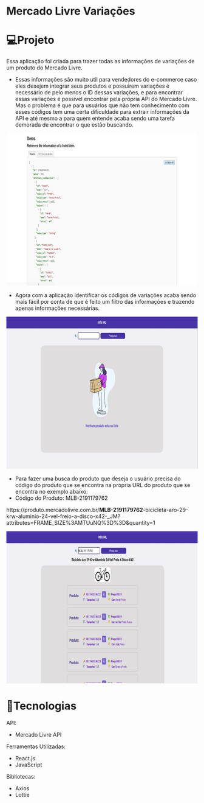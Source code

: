 # Mercado Livre Variações

# 💻Projeto
Essa aplicação foi criada para trazer todas as informações de variações de um produto do Mercado Livre.

-  Essas informações são muito util para vendedores do e-commerce caso eles desejem integrar seus produtos e possuirem variações é necessário de pelo menos o ID dessas variações, e para encontrar essas variações é possível encontrar pela própria API do Mercado Livre. Mas o problema é que para usuários que não tem conhecimento com esses códigos tem uma certa dificuldade para extrair informações da API e até mesmo a para quem entende acaba sendo uma tarefa demorada de encontrar o que estão buscando.

<img src='./assets/apiML.jpeg' height='400'/>

- Agora com a aplicação identificar os códigos de variações acaba sendo mais fácil por conta de que é feito um filtro das informações e trazendo apenas informações necessárias.

<img src='./assets/imageEmpty.jpeg' height='400'/>

- Para fazer uma busca do produto que deseja o usuário precisa do código do produto que se encontra na própria URL do produto que se encontra no exemplo abaixo:
- Código do Produto: MLB-2191179762

<p>https://produto.mercadolivre.com.br/<b>MLB-2191179762</b>-bicicleta-aro-29-krw-aluminio-24-vel-freio-a-disco-x42-_JM?attributes=FRAME_SIZE%3AMTUuNQ%3D%3D&quantity=1</p>


<img src='./assets/imageList.jpeg' height='400'/>

# 🚀Tecnologias
API:
- Mercado Livre API

Ferramentas Utilizadas:
- React.js
- JavaScript

Bibliotecas:
- Axios
- Lottie
